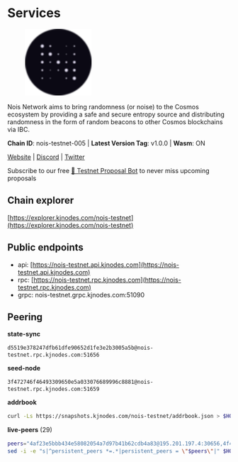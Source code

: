 # Services

<figure><img src="https://raw.githubusercontent.com/kj89/cosmos-images/main/logos/nois.png" width="150" alt=""><figcaption></figcaption></figure>

Nois Network aims to bring randomness (or noise)  to the Cosmos ecosystem by providing a safe and  secure entropy source and distributing randomness  in the form of random beacons to other Cosmos blockchains via IBC.

**Chain ID**: nois-testnet-005 | **Latest Version Tag**: v1.0.0 | **Wasm**: ON

[Website](https://nois.network) | [Discord](https://discord.gg/dHdpwtEb6F) | [Twitter](https://twitter.com/NoisRNG)



Subscribe to our free [🤖 Testnet Proposal Bot](https://t.me/kjnodes_testnet_proposal_bot) to never miss upcoming proposals


## Chain explorer
[https://explorer.kjnodes.com/nois-testnet](https://explorer.kjnodes.com/nois-testnet)

## Public endpoints

* api: [https://nois-testnet.api.kjnodes.com](https://nois-testnet.api.kjnodes.com)
* rpc: [https://nois-testnet.rpc.kjnodes.com](https://nois-testnet.rpc.kjnodes.com)
* grpc: nois-testnet.grpc.kjnodes.com:51090

## Peering

**state-sync**

```text
d5519e378247dfb61dfe90652d1fe3e2b3005a5b@nois-testnet.rpc.kjnodes.com:51656
```

**seed-node**

```text
3f472746f46493309650e5a033076689996c8881@nois-testnet.rpc.kjnodes.com:51659
```

**addrbook**
```bash
curl -Ls https://snapshots.kjnodes.com/nois-testnet/addrbook.json > $HOME/.noisd/config/addrbook.json
```

**live-peers** (29)
```bash
peers="4af23e5bbb434e58082054a7d97b41b62cdb4a83@195.201.197.4:30656,4f4cbbb89deacb0a1f395050567e96bb70f4a1ff@142.132.152.46:41656,2b265b12688ea801b11672a47b67bb55433ccf37@185.198.27.109:26656,a43c1c008c6669c07de8341839143f8954a31847@38.242.159.151:51656,00c205b11dc2d2295749810722bb2e995a24c0c1@95.216.14.58:60656,40250630b11b62814410129ed5dc29221e141a2f@65.108.72.233:26156,065caaf31329c02c0f8a32385e3c6a7f31e6b028@46.17.250.43:26656,d5519e378247dfb61dfe90652d1fe3e2b3005a5b@65.109.68.190:51656,80cb3138f2f951077c1e70686bb4f59e00cb1fad@135.181.18.112:55726,d50b83f0f8ce4125cdffb820f0836e58fa9b216a@85.173.112.154:20656,f7c0a82105152107c0e516056d0672d01a3a8582@88.99.56.200:26656,65acf20f39df51e09027a2f204e359d57823a995@65.108.72.253:21656,6d6164cd45c7c65ab76abd40f5ff683f72e7f50f@65.109.92.241:40136,d5d9d4b0af4c4ee119cd640fbbca72ff96f5c8c0@209.126.81.240:26631,aca79b135dd5f8498e3db6020dba3a1b557d644d@173.249.25.235:26656,a87dc8b4e827a05fe5c46aea54999120c8252587@162.19.237.81:26656,eff2a3659d8190f2e3f0556d9829288d29e63296@65.108.233.109:17356,1e9f3c5da72edebe751b108aa52657b190c8991d@65.108.225.158:17356,711a4b20ce63e3a69725d27c73145519a2a1b559@161.97.159.68:17356,5c2a752c9b1952dbed075c56c600c3a79b58c395@195.3.220.135:27286,ac4b7c231061e9c7ad3b69bcfd722bc878b3d8d4@162.55.103.44:26636,136b148b3cae6ff4895e2039e11f221c7082ccd3@65.109.5.235:26656,da81dd66bca4bba509163dbd06b4a6b2e05c2e12@65.108.231.124:21656,c9cb08536ae8c26d7e1a9461f7f8afd21e4e8784@95.217.196.105:26656,2403cecea3dc5c6bcac9ff964095ac673fbc02ef@65.109.39.223:26636,40fd0b54d6a096404421a36f29ae1e3779d2ae03@207.180.208.47:26656,35498a9c47c2901a097161cd5abc5bc758aa1b5c@38.242.158.85:51656,d82a26ef1cebfa8a57e7b06a4310b800740c1c6d@144.76.30.36:15648,50c9ac024633c1f0fc461958dafa15e6b2541ffd@79.143.183.91:26656"
sed -i -e "s|^persistent_peers *=.*|persistent_peers = \"$peers\"|" $HOME/.noisd/config/config.toml
```
